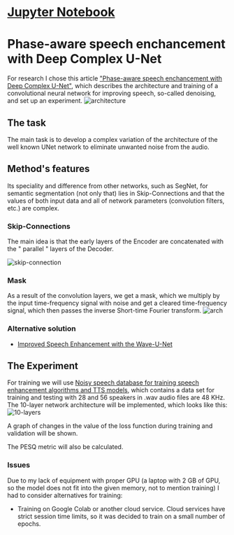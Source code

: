 # [Jupyter Notebook](https://github.com/pheepa/DCUnet/blob/master/dcunet.ipynb) #

# Phase-aware speech enchancement with Deep Complex U-Net #
For research I chose this article ["Phase-aware speech enchancement with Deep Complex U-Net"](https://openreview.net/pdf?id=SkeRTsAcYm), which describes the architecture and training of a convolutional neural network for improving speech, so-called denoising, and set up an experiment. 
![architecture](img/dcunet.png)

## The task ##
The main task is to develop a complex variation of the architecture of the well known UNet network to eliminate unwanted noise from the audio.

## Method's features ##
Its speciality and difference from other networks, such as SegNet, for semantic segmentation (not only that) lies in Skip-Connections and that the values of both input data and all of network parameters (convolution filters, etc.) are complex.

### Skip-Connections ###
The main idea is that the early layers of the Encoder are concatenated with the " parallel " layers of the Decoder.

![skip-connection](img/skip-connection.png)

### Mask ###
As a result of the convolution layers, we get a mask, which we multiply by the input time-frequency signal with noise and get a cleared time-frequency signal, which then passes the inverse Short-time Fourier transform.
![arch](img/arch.png) 


### Alternative solution ###
* [Improved Speech Enhancement with the Wave-U-Net](https://arxiv.org/abs/1811.11307)

## The Experiment ##
For training we will use [Noisy speech database for training speech enhancement algorithms and TTS models](https://datashare.is.ed.ac.uk/handle/10283/2791), which contains a data set for training and testing with 28 and 56 speakers in .wav audio files are 48 KHz. The 10-layer network architecture will be implemented, which looks like this:
![10-layers](img/layers.png)

A graph of changes in the value of the loss function during training and validation will be shown. 

The PESQ metric will also be calculated.

### Issues ###
Due to my lack of equipment with proper GPU (a laptop with 2 GB of GPU, so the model does not fit into the given memory, not to mention training) I had to consider alternatives for training:

* Training on Google Colab or another cloud service. 
Cloud services have strict session time limits, so it was decided to train on a small number of epochs. 
